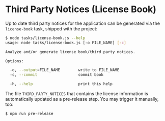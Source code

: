 # Third Party Notices (License Book)

Up to date third party notices for the application can be generated via the `license-book` task, shipped with the project:

```sh
$ node tasks/license-book.js --help
usage: node tasks/license-book.js [-o FILE_NAME] [-c]

Analyze and/or generate license book/third party notices.

Options:

  -o, --output=FILE_NAME        write to FILE_NAME
  -c, --commit                  commit book

  -h, --help                    print this help
```

The file `THIRD_PARTY_NOTICES` that contains the license information is automatically updated as a pre-release step. You may trigger it manually, too:

```sh
$ npm run pre-release
```
